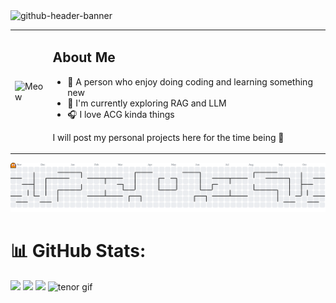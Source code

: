 <img width="2125" height="575" alt="github-header-banner" src="https://github.com/user-attachments/assets/f81762f3-8ec7-4f7d-8c87-a064cb8d3c11" />
<div align="left">
  <table style="width: 100%; max-width: 2125px;">
    <tr>
      <td width="12%">
        <img src="https://github.com/user-attachments/assets/252f9ecb-0b90-4ff9-9832-e5f3ad497c39" width="195" height="175" alt="Meow"/>
      </td>
      <td width="88%">
        <h2>About Me</h2>
        <ul align="left">
          <li>🌠 A person who enjoy doing coding and learning something new </li>
          <li>📖 I'm currently exploring RAG and LLM</li>
          <li>🎧 I love ACG kinda things</li>
        </ul>
        <p align="left">
          I will post my personal projects here for the time being 🚀
        </p>
      </td>
    </tr>
  </table>
</div>

<picture>
  <source media="(prefers-color-scheme: dark)" srcset="https://raw.githubusercontent.com/lululuqman/lululuqman/output/pacman-contribution-graph-dark.svg">
  <source media="(prefers-color-scheme: light)" srcset="https://raw.githubusercontent.com/lululuqman/lululuqman/output/pacman-contribution-graph.svg">
  <img alt="pacman contribution graph" src="https://raw.githubusercontent.com/lululuqman/lululuqman/output/pacman-contribution-graph.svg">
</picture>

# 📊 GitHub Stats:
![](https://github-readme-stats.vercel.app/api?username=lululuqman&theme=tokyonight&hide_border=false&include_all_commits=false&count_private=false)
![](https://nirzak-streak-stats.vercel.app/?user=lululuqman&theme=tokyonight&hide_border=false)
![](https://github-readme-stats.vercel.app/api/top-langs/?username=lululuqman&theme=tokyonight&hide_border=false&include_all_commits=false&count_private=false&layout=compact)
<img src="https://github.com/user-attachments/assets/04977826-61b0-47c2-ac1e-642de8fe21c4" width="145" height="165" alt="tenor gif">
